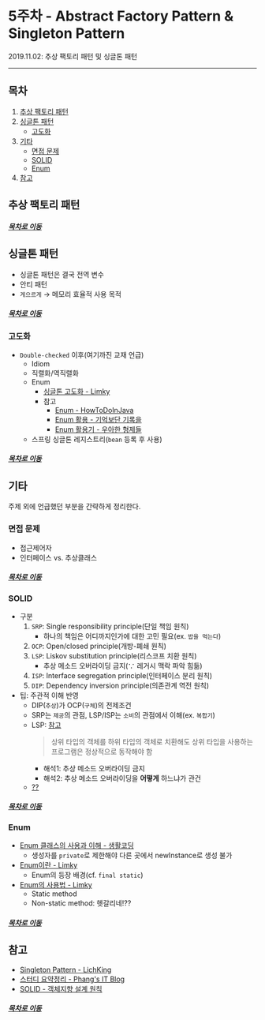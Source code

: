 5주차 - Abstract Factory Pattern & Singleton Pattern
=======
2019.11.02: 추상 팩토리 패턴 및 싱글톤 패턴  
- - - -
## 목차
1. [추상 팩토리 패턴](#추상-팩토리-패턴)
2. [싱글톤 패턴](#싱글톤-패턴)
	* [고도화](#고도화)
3. [기타](#기타)
	* [면접 문제](#면접-문제)
	* [SOLID](#SOLID)
	* [Enum](#Enum)
4. [참고](#참고)
	
## 추상 팩토리 패턴


##### [목차로 이동](#목차)

## 싱글톤 패턴
* 싱글톤 패턴은 결국 전역 변수
* 안티 패턴
* `게으르게` → 메모리 효율적 사용 목적

##### [목차로 이동](#목차)

### 고도화
* `Double-checked` 이후(여기까진 교재 언급)
	* Idiom
	* 직렬화/역직렬화
	* Enum
		* [싱글톤 고도화 - Limky](https://limkydev.tistory.com/67)
		* 참고
			* [Enum - HowToDoInJava](https://howtodoinjava.com/java/enum/enum-tutorial/)
			* [Enum 활용 - 기억보단 기록을](https://jojoldu.tistory.com/122)
			* [Enum 활용기 - 우아한 형제들](http://woowabros.github.io/tools/2017/07/10/java-enum-uses.html)
	* 스프링 싱글톤 레지스트리(`bean` 등록 후 사용)

##### [목차로 이동](#목차)

## 기타
주제 외에 언급했던 부분을 간략하게 정리한다.

### 면접 문제
* 접근제어자
* 인터페이스 vs. 추상클래스

##### [목차로 이동](#목차)

### SOLID
* 구분
	1. `SRP`: Single responsibility principle(단일 책임 원칙)
		* 하나의 책임은 어디까지인가에 대한 고민 필요(ex. `밥을 먹는다`)
	2. `OCP`: Open/closed principle(개방-폐쇄 원칙)
	3. `LSP`: Liskov substitution principle(리스코프 치환 원칙)
		* 추상 메소드 오버라이딩 금지(∵ 레거시 맥락 파악 힘듦)
	4. `ISP`: Interface segregation principle(인터페이스 분리 원칙)
	5. `DIP`: Dependency inversion principle(의존관계 역전 원칙)
* 팁: 주관적 이해 반영
	* DIP(`추상`)가 OCP(`구체`)의 전제조건
	* SRP는 `제공`의 관점, LSP/ISP는 `소비`의 관점에서 이해(ex. `복합기`)
	* LSP: [참고](http://wonwoo.ml/index.php/post/1780)  
		> 상위 타입의 객체를 하위 타입의 객체로 치환해도 상위 타입을 사용하는 프로그램은 정상적으로 동작해야 함
		* 해석1: 추상 메소드 오버라이딩 금지
		* 해석2: 추상 메소드 오버라이딩을 **어떻게** 하느냐가 관건
	* [??](https://github.com/nara1030/portfolio/blob/master/docs/lecture_list/code_spitz/s83_object1/object1_ch10.md)
	
##### [목차로 이동](#목차)

### Enum
* [Enum 클래스의 사용과 이해 - 생활코딩](https://www.opentutorials.org/module/1226/8025)
	* 생성자를 `private`로 제한해야 다른 곳에서 newInstance로 생성 불가
* [Enum이란 - Limky](https://limkydev.tistory.com/50)
	* Enum의 등장 배경(cf. `final static`)
* [Enum의 사용법 - Limky](https://limkydev.tistory.com/66)
	* Static method
	* Non-static method: 헷갈리네!??

##### [목차로 이동](#목차)

## 참고
* [Singleton Pattern - LichKing](https://multifrontgarden.tistory.com/260?category=471239)
* [스터디 요약정리 - Phang's IT Blog](https://jihyehwang09.github.io/2019/11/03/design-pattern-singleton/)
* [SOLID - 객체지향 설계 원칙](https://ko.wikipedia.org/wiki/SOLID_(%EA%B0%9D%EC%B2%B4_%EC%A7%80%ED%96%A5_%EC%84%A4%EA%B3%84))

##### [목차로 이동](#목차)